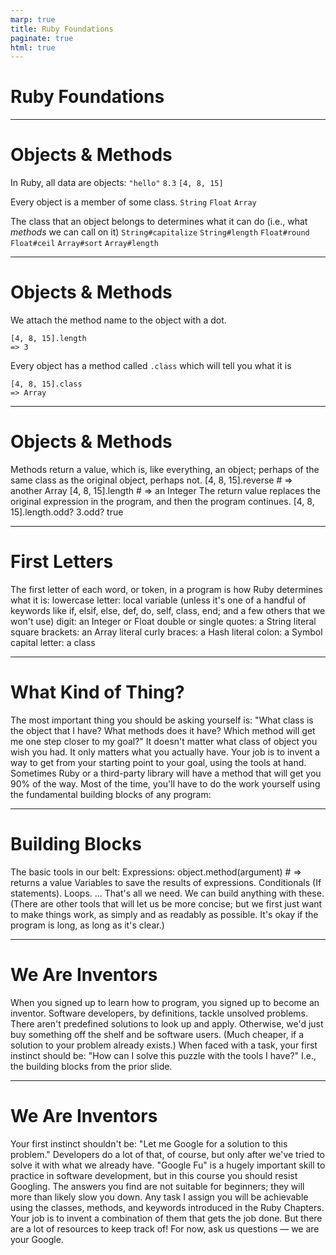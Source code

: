```yaml
---
marp: true
title: Ruby Foundations
paginate: true
html: true
---
```


# Ruby Foundations

---
# Objects & Methods

In Ruby, all data are objects:
`​"hello"` `8.3` `[4, 8, 15]`

Every object is a member of some class.
`​String` `Float` `Array`

The class that an object belongs to determines what it can do
(i.e., what *methods* we can call on it)
`String#capitalize` `String#length` `Float#round` `Float#ceil` `Array#sort` `Array#length`

---
# Objects & Methods

We attach the method name to the object with a dot.
```
[4, 8, 15].length
=> 3
```

Every object has a method called `.class` which will tell you what it is
```
[4, 8, 15].class
=> Array
```

---
# Objects & Methods

Methods return a value, which is, like everything, an object; perhaps of the same class as the original object, perhaps not.
[4, 8, 15].reverse # => another Array
[4, 8, 15].length # => an Integer
The return value replaces the original expression in the program, and then the program continues.
[4, 8, 15].length.odd?
3.odd?
true


---
# First Letters
The first letter of each word, or token, in a program is how Ruby determines what it is:
lowercase letter: local variable (unless it's one of a handful of keywords like if, elsif, else, def, do, self, class, end; and a few others that we won't use)
digit: an Integer or Float
double or single quotes: a String literal
square brackets: an Array literal
curly braces: a Hash literal
colon: a Symbol
capital letter: a class

---
# What Kind of Thing?
The most important thing you should be asking yourself is: "What class is the object that I have? What methods does it have? Which method will get me one step closer to my goal?"
It doesn't matter what class of object you wish you had. It only matters what you actually have. Your job is to invent a way to get from your starting point to your goal, using the tools at hand.
Sometimes Ruby or a third-party library will have a method that will get you 90% of the way. Most of the time, you'll have to do the work yourself using the fundamental building blocks of any program:

---
# Building Blocks
The basic tools in our belt:
Expressions: object.method(argument) # => returns a value
Variables to save the results of expressions.
Conditionals (If statements).
Loops.
... That's all we need. We can build anything with these. (There are other tools that will let us be more concise; but we first just want to make things work, as simply and as readably as possible. It's okay if the program is long, as long as it's clear.)

---
# We Are Inventors
When you signed up to learn how to program, you signed up to become an inventor.
Software developers, by definitions, tackle unsolved problems. There aren't predefined solutions to look up and apply.
Otherwise, we'd just buy something off the shelf and be software users. (Much cheaper, if a solution to your problem already exists.)
When faced with a task, your first instinct should be: "How can I solve this puzzle with the tools I have?" I.e., the building blocks from the prior slide.

---
# We Are Inventors
Your first instinct shouldn't be: "Let me Google for a solution to this problem." Developers do a lot of that, of course, but only after we've tried to solve it with what we already have.
"Google Fu" is a hugely important skill to practice in software development, but in this course you should resist Googling. The answers you find  are not suitable for beginners; they will more than likely slow you down.
Any task I assign you will be achievable using the classes, methods, and keywords introduced in the Ruby Chapters. Your job is to invent a combination of them that gets the job done.
But there are a lot of resources to keep track of! For now, ask us questions — we are your Google.
